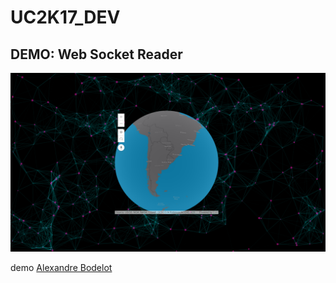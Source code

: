 # UC2K17_DEV

## DEMO: Web Socket Reader
![Alt text](./demos/10_custom_uiux/screen.png?raw=true "screenshot")

demo [Alexandre Bodelot](http://localhost:5001/index.html)


